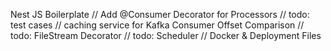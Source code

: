 Nest JS Boilerplate
// Add @Consumer Decorator for Processors
// todo: test cases
// caching service for Kafka Consumer Offset Comparison
// todo: FileStream Decorator
// todo: Scheduler
// Docker & Deployment Files
